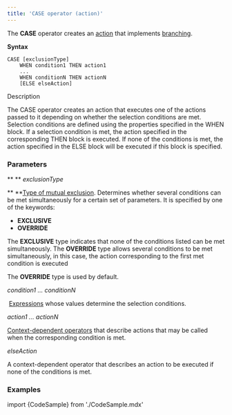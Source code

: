 ```yaml
---
title: 'CASE operator (action)'
---
```


The **CASE** operator creates an [action](Actions.md) that implements [branching](Branching_CASE_IF_MULTI.md).

**Syntax** 

    CASE [exclusionType]
        WHEN condition1 THEN action1
        ...
        WHEN conditionN THEN actionN
        [ELSE elseAction]

Description

The CASE operator creates an action that executes one of the actions passed to it depending on whether the selection conditions are met. Selection conditions are defined using the properties specified in the WHEN block. If a selection condition is met, the action specified in the corresponding THEN block is executed. If none of the conditions is met, the action specified in the ELSE block will be executed if this block is specified.

### Parameters

** ** *exclusionType*

** **[Type of mutual exclusion](Branching_CASE_IF_MULTI.md#mutual-exclusion-of-conditions). Determines whether several conditions can be met simultaneously for a certain set of parameters. It is specified by one of the keywords:

-   **EXCLUSIVE**
-   **OVERRIDE**

The **EXCLUSIVE** type indicates that none of the conditions listed can be met simultaneously. The **OVERRIDE** type allows several conditions to be met simultaneously, in this case, the action corresponding to the first met condition is executed

The **OVERRIDE** type is used by default.

*condition1 ... conditionN*

 [Expressions](Expression.md) whose values determine the selection conditions. 

*action1 ... actionN*

[Context-dependent operators](Action_operator.md#context-dependent-operators) that describe actions that may be called when the corresponding condition is met.

*elseAction*

A context-dependent operator that describes an action to be executed if none of the conditions is met. 

### Examples


import {CodeSample} from './CodeSample.mdx'

<CodeSample url="https://documentation.lsfusion.org/sample?file=ActionSample&block=case"/>
